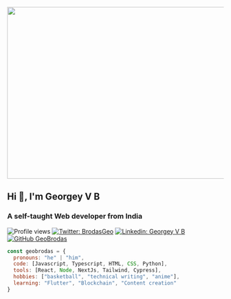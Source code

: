 <img src="https://user-images.githubusercontent.com/68821192/141680480-80e92695-ed21-4e24-8638-3a3b0e2614b7.gif" width="2000" height="400" ></img>

<h2>Hi 👋, I'm Georgey V B</h2>
<h3>A self-taught Web developer from India</h3>

![Profile views](https://gpvc.arturio.dev/geobrodas)
[![Twitter: BrodasGeo](https://img.shields.io/twitter/follow/BrodasGeo?style=social)](https://twitter.com/BrodasGeo)
[![Linkedin: Georgey V B](https://img.shields.io/badge/-georgeyvb-blue?style=flat-square&logo=Linkedin&logoColor=white&link=https://www.linkedin.com/in/georgeyvb/)](https://www.linkedin.com/in/georgeyvb/)
[![GitHub GeoBrodas](https://img.shields.io/github/followers/geobrodas?label=follow&style=social)](https://github.com/GeoBrodas)

```javascript
const geobrodas = {
  pronouns: "he" | "him",
  code: [Javascript, Typescript, HTML, CSS, Python],
  tools: [React, Node, NextJs, Tailwind, Cypress],
  hobbies: ["basketball", "technical writing", "anime"],
  learning: "Flutter", "Blockchain", "Content creation"
}
```
